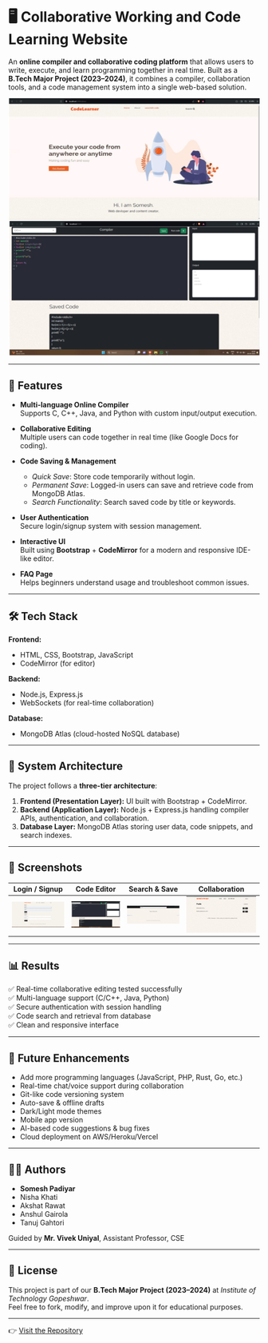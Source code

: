# 🖥️ Collaborative Working and Code Learning Website  

An **online compiler and collaborative coding platform** that allows users to write, execute, and learn programming together in real time. Built as a **B.Tech Major Project (2023–2024)**, it combines a compiler, collaboration tools, and a code management system into a single web-based solution.  

![Project Banner 1](images/1.png)  
![Project Banner 2](images/2.png)

---

## 🚀 Features  

- **Multi-language Online Compiler**  
  Supports C, C++, Java, and Python with custom input/output execution.  

- **Collaborative Editing**  
  Multiple users can code together in real time (like Google Docs for coding).  

- **Code Saving & Management**  
  - *Quick Save*: Store code temporarily without login.  
  - *Permanent Save*: Logged-in users can save and retrieve code from MongoDB Atlas.  
  - *Search Functionality*: Search saved code by title or keywords.  

- **User Authentication**  
  Secure login/signup system with session management.  

- **Interactive UI**  
  Built using **Bootstrap** + **CodeMirror** for a modern and responsive IDE-like editor.  

- **FAQ Page**  
  Helps beginners understand usage and troubleshoot common issues.  

---

## 🛠️ Tech Stack  

**Frontend:**  
- HTML, CSS, Bootstrap, JavaScript  
- CodeMirror (for editor)  

**Backend:**  
- Node.js, Express.js  
- WebSockets (for real-time collaboration)  

**Database:**  
- MongoDB Atlas (cloud-hosted NoSQL database)  

---

## 📐 System Architecture  

The project follows a **three-tier architecture**:  
1. **Frontend (Presentation Layer):** UI built with Bootstrap + CodeMirror.  
2. **Backend (Application Layer):** Node.js + Express.js handling compiler APIs, authentication, and collaboration.  
3. **Database Layer:** MongoDB Atlas storing user data, code snippets, and search indexes.  

---

## 📸 Screenshots  

| Login / Signup | Code Editor | Search & Save | Collaboration |
|----------------|-------------|---------------|---------------|
| ![Login](images/4.png) | ![Editor](images/2.png) | ![Search](images/3.png) | ![Collaboration](images/5.png) |

---

## 📊 Results  

✅ Real-time collaborative editing tested successfully  
✅ Multi-language support (C/C++, Java, Python)  
✅ Secure authentication with session handling  
✅ Code search and retrieval from database  
✅ Clean and responsive interface  

---

## 🔮 Future Enhancements  

- Add more programming languages (JavaScript, PHP, Rust, Go, etc.)  
- Real-time chat/voice support during collaboration  
- Git-like code versioning system  
- Auto-save & offline drafts  
- Dark/Light mode themes  
- Mobile app version  
- AI-based code suggestions & bug fixes  
- Cloud deployment on AWS/Heroku/Vercel  

---

## 👨‍💻 Authors  

- **Somesh Padiyar**  
- Nisha Khati  
- Akshat Rawat  
- Anshul Gairola  
- Tanuj Gahtori  

Guided by **Mr. Vivek Uniyal**, Assistant Professor, CSE  

---

## 📄 License  

This project is part of our **B.Tech Major Project (2023–2024)** at *Institute of Technology Gopeshwar*.  
Feel free to fork, modify, and improve upon it for educational purposes.  

---

👉 [Visit the Repository](https://github.com/SomeshPadiyar/Online-compiler)  
